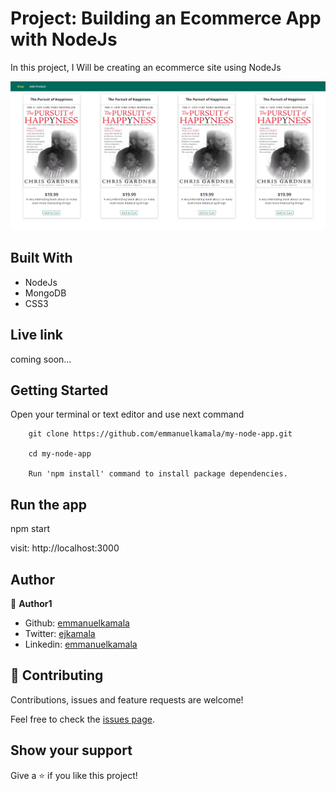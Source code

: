 # Project: Building an Ecommerce App with NodeJs

In this project, I Will be creating an ecommerce site using NodeJs

![screenshot](./public/images/shop.png)<br />

## Built With

- NodeJs
- MongoDB
- CSS3

## Live link
coming soon...

## Getting Started

Open your terminal or text editor and use next command

        git clone https://github.com/emmanuelkamala/my-node-app.git

        cd my-node-app

        Run 'npm install' command to install package dependencies.

## Run the app

npm start

visit: http://localhost:3000


## Author

👤 **Author1**

- Github: [emmanuelkamala](https://github.com/emmanuelkamala)
- Twitter: [ejkamala](https://twitter.com/ejkamala)
- Linkedin: [emmanuelkamala](https://linkedin.com/in/emmanuelkamala)

## 🤝 Contributing

Contributions, issues and feature requests are welcome!

Feel free to check the [issues page](issues/).

## Show your support

Give a ⭐️ if you like this project!
